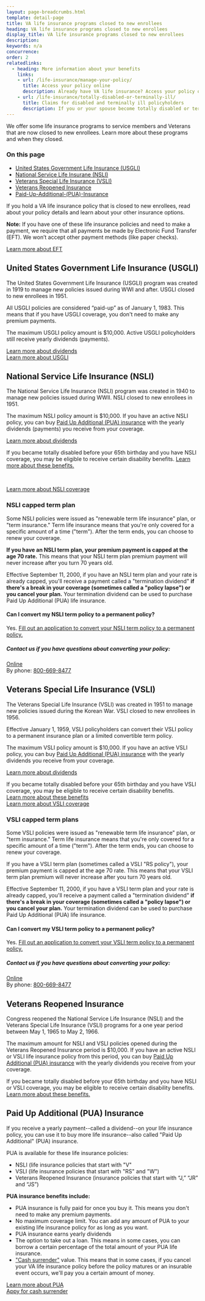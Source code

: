 ```yaml
---
layout: page-breadcrumbs.html
template: detail-page
title: VA life insurance programs closed to new enrollees
heading: VA life insurance programs closed to new enrollees
display_title: VA life insurance programs closed to new enrollees
description: 
keywords: n/a
concurrence:
order: 2
relatedlinks:
  - heading: More information about your benefits
    links:
    - url: /life-insurance/manage-your-policy/
      title: Access your policy online
      description: Already have VA life insurance? Access your policy online.
    - url: /life-insurance/totally-disabled-or-terminally-ill/
      title: Claims for disabled and terminally ill policyholders
      description: If you or your spouse become totally disabled or terminally ill, find out if you can get certain benefits.
---
```


<div class="va-introtext">

We offer some life insurance programs to service members and Veterans that are now closed to new enrollees. Learn more about these programs and when they closed. 

</div>

<h3>On this page</h3>

- [United States Government Life Insurance (USGLI)](##United-States-Government-Life-Insurance-(USGLI))
- [National Service Life Insurane (NSLI)](##National-Service-Life-Insurance-(NSLI))
- [Veterans Special Life Insurance (VSLI)](##Veterans-Special-Life-Insurance-(VSLI))
- [Veterans Reopened Insurance](##Veterans-Reopened-Insurance)
- [Paid-Up-Additional-(PUA)-Insurance](##Paid-Up-Additional-(PUA)-Insurance)

If you hold a VA life insurance policy that is closed to new enrollees, read about your policy details and learn about your other insurance options.

**Note:** If you have one of these life insurance policies and need to make a payment, we require that all payments be made by Electronic Fund Transfer (EFT). We won’t accept other payment methods (like paper checks). <br>

[Learn more about EFT](https://www.benefits.va.gov/INSURANCE/payments-eft.asp)

## United States Government Life Insurance (USGLI)

The United States Government Life Insurance (USGLI) program was created in 1919 to manage new policies issued during WWI and after. USGLI closed to new enrollees in 1951. 

All USGLI policies are considered “paid-up” as of January 1, 1983. This means that if you have USGLI coverage, you don't need to make any premium payments. <br>

The maximum USGLI policy amount is $10,000. Active USGLI policyholders still receive yearly dividends (payments).

[Learn more about dividends](https://www.benefits.va.gov/insurance/dividends_options.asp)<br>
[Learn more about USGLI](https://www.benefits.va.gov/INSURANCE/docs/2018_VALifeBook.pdf)

## National Service Life Insurance (NSLI)

The National Service Life Insurance (NSLI) program was created in 1940 to manage new policies issued during WWII. NSLI closed to new enrollees in 1951.

The maximum NSLI policy amount is $10,000. If you have an active NSLI policy, you can buy [Paid Up Additional (PUA) insurance](##Paid-Up-Additional-(PUA)-Insurance) with the yearly dividends (payments) you receive from your coverage. <br>

[Learn more about dividends](https://www.benefits.va.gov/insurance/dividends_options.asp)

If you became totally disabled before your 65th birthday and you have NSLI coverage, you may be eligible to receive certain disability benefits. [Learn more about these benefits.](https://www.benefits.va.gov/INSURANCE/gli-claim-disability.asp)

<br>

[Learn more about NSLI coverage](https://www.benefits.va.gov/INSURANCE/docs/2018_VALifeBook.pdf#page=20)

### NSLI capped term plan

Some NSLI policies were issued as "renewable term life insurance" plan, or "term insurance." Term life insurance means that you're only covered for a specific amount of a time ("term"). After the term ends, you can choose to renew your coverage. 

<b>If you have an NSLI term plan, your premium payment is capped at the age 70 rate.</b> This means that your NSLI term plan premium payment will never increase after you turn 70 years old. 

Effective September 11, 2000, if you have an NSLI term plan and your rate is already capped, you'll receive a payment called a "termination dividend" <b>if there's a break in your coverage (sometimes called a "policy lapse") or you cancel your plan.</b> Your termination dividend can be used to purchase Paid Up Additional (PUA) life insurance. 

#### Can I convert my NSLI term policy to a permanent policy?

Yes. [Fill out an application to convert your NSLI term policy to a permanent policy.](https://benefits.va.gov/INSURANCE/forms/29-0152.pdf)

##### Contact us if you have questions about converting your policy:
[Online](https://insurance.va.gov/ContactUs)<br>
By phone: <a href="tel:18006698477">800-669-8477</a> 


## Veterans Special Life Insurance (VSLI)

The Veterans Special Life Insurance (VSLI) was created in 1951 to manage new policies issued during the Korean War. VSLI closed to new enrollees in 1956.

Effective January 1, 1959, VSLI policyholders can convert their VSLI policy to a permanent insurance plan or a limited convertible term policy.

The maximum VSLI policy amount is $10,000. If you have an active VSLI policy, you can buy [Paid Up Additional (PUA) insurance](##Paid-Up-Additional-(PUA)-Insurance) with the yearly dividends you receive from your coverage. <br>

[Learn more about dividends](https://www.benefits.va.gov/insurance/dividends_options.asp)

If you became totally disabled before your 65th birthday and you have VSLI coverage, you may be eligible to receive certain disability benefits. <br>
[Learn more about these benefits](https://www.benefits.va.gov/INSURANCE/gli-claim-disability.asp) 
<br>
[Learn more about VSLI coverage](https://www.benefits.va.gov/INSURANCE/docs/2018_VALifeBook.pdf#page=22)



### VSLI capped term plans

Some VSLI policies were issued as "renewable term life insurance" plan, or "term insurance." Term life insurance means that you're only covered for a specific amount of a time ("term"). After the term ends, you can choose to renew your coverage. 

If you have a VSLI term plan (sometimes called a VSLI "RS policy"), your premium payment is capped at the age 70 rate. This means that your VSLI term plan premium will never increase after you turn 70 years old. 

Effective September 11, 2000, if you have a VSLI term plan and your rate is already capped, you'll receive a payment called a  "termination dividend" <b>if there's a break in your coverage (sometimes called a "policy lapse") or you cancel your plan.</b>  Your termination dividend can be used to purchase Paid Up Additional (PUA) life insurance.

#### Can I convert my VSLI term policy to a permanent policy?

Yes. [Fill out an application to convert your VSLI term policy to a permanent policy.]((https://benefits.va.gov/INSURANCE/forms/29-0152.pdf))

##### Contact us if you have questions about converting your policy:

[Online](https://insurance.va.gov/ContactUs)<br>
By phone: <a href="tel:18006698477">800-669-8477</a>


## Veterans Reopened Insurance

Congress reopened the National Service Life Insurance (NSLI) and the Veterans Special Life Insurance (VSLI) programs for a one year period between May 1, 1965 to May 2, 1966. 

The maximum amount for NSLI and VSLI policies opened during the Veterans Reopened Insurance period is $10,000. If you have an active NSLI or VSLI life insurance policy from this period, you can buy [Paid Up Additional (PUA) insurance](##Paid-Up-Additional-(PUA)-Insurance) with the yearly dividends you receive from your coverage. 

If you became totally disabled before your 65th birthday and you have NSLI or VSLI coverage, you may be eligible to receive certain disability benefits. [Learn more about these benefits.](https://www.benefits.va.gov/INSURANCE/gli-claim-disability.asp) 

## Paid Up Additional (PUA) Insurance

If you receive a yearly payment--called a dividend--on your life insurance policy, you can use it to buy more life insurance--also called "Paid Up Additional" (PUA) insurance. 

PUA is available for these life insurance policies:

- NSLI (life insurance policies that start with "V"
- VSLI (life insurance policies that start with "RS" and "W")
- Veterans Reopened Insurance (insurance policies that start with “J,” “JR” and “JS”)


<b>PUA insurance benefits include:</b>

- PUA insurance is fully paid for once you buy it. This means you don't need to make any premium payments.
- No maximum coverage limit. You can add any amount of PUA to your existing life insurance policy for as long as you want.
- PUA insurance earns yearly dividends
- The option to take out a loan. This means in some cases, you can borrow a certain percentage of the total amount of your PUA life insurance. 
-  ["Cash surrender"](https://www.benefits.va.gov/INSURANCE/docs/2018_VALifeBook.pdf#page=67) value. This means that in some cases, if you cancel your VA life insurance policy before the policy matures or an insurable event occurs, we'll pay you a certain amount of money. <br>

[Learn more about PUA](https://www.benefits.va.gov/INSURANCE/docs/2018_VALifeBook.pdf#page=71)<br>
[Appy for cash surrender](https://www.vba.va.gov/pubs/forms/VBA-29-1546-ARE.pdf)














